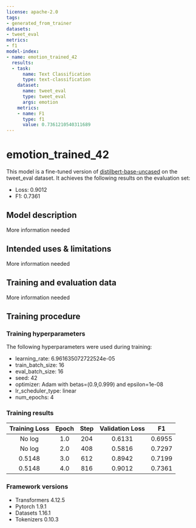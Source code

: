 ```yaml
---
license: apache-2.0
tags:
- generated_from_trainer
datasets:
- tweet_eval
metrics:
- f1
model-index:
- name: emotion_trained_42
  results:
  - task:
      name: Text Classification
      type: text-classification
    dataset:
      name: tweet_eval
      type: tweet_eval
      args: emotion
    metrics:
    - name: F1
      type: f1
      value: 0.7361210540311689
---
```


<!-- This model card has been generated automatically according to the information the Trainer had access to. You
should probably proofread and complete it, then remove this comment. -->

# emotion_trained_42

This model is a fine-tuned version of [distilbert-base-uncased](https://huggingface.co/distilbert-base-uncased) on the tweet_eval dataset.
It achieves the following results on the evaluation set:
- Loss: 0.9012
- F1: 0.7361

## Model description

More information needed

## Intended uses & limitations

More information needed

## Training and evaluation data

More information needed

## Training procedure

### Training hyperparameters

The following hyperparameters were used during training:
- learning_rate: 6.961635072722524e-05
- train_batch_size: 16
- eval_batch_size: 16
- seed: 42
- optimizer: Adam with betas=(0.9,0.999) and epsilon=1e-08
- lr_scheduler_type: linear
- num_epochs: 4

### Training results

| Training Loss | Epoch | Step | Validation Loss | F1     |
|:-------------:|:-----:|:----:|:---------------:|:------:|
| No log        | 1.0   | 204  | 0.6131          | 0.6955 |
| No log        | 2.0   | 408  | 0.5816          | 0.7297 |
| 0.5148        | 3.0   | 612  | 0.8942          | 0.7199 |
| 0.5148        | 4.0   | 816  | 0.9012          | 0.7361 |


### Framework versions

- Transformers 4.12.5
- Pytorch 1.9.1
- Datasets 1.16.1
- Tokenizers 0.10.3
